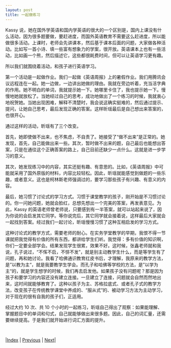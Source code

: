 ```yaml
---
layout: post
title: 一起做练习
---
```


Kassy 说，她在国外学英语和国内学英语的很大的一个区别是，国内上课没有什么活动，因为很多题要做，要赶进度，而国外英语教育不需要这么赶进度，所以能做很多活动。上课时，老师会先讲课本，然后基于课本后面的问题，大家做各种活动。比如写一首小诗、填一些富有想象力的学案，很开放。英语课本上也有一些活动，比如画一个熊，然后描述它，这些都很耗费时间，但可以让英语学习更有趣。

所以我们就围绕着活动，和孩子进行英语学习。

第一个活动是一起做作业。我们一起做《英语周报》上的暑假作业。我们用腾讯会议远程连在一起。她一边做，一边讲出她做的理由。我就在旁边听着，充当活字典的作用。她不明白的单词，我就提示她一下。她哪里卡住了，我也提示她一下。慢慢地她就放松了。当她经过自己的思考，成功地做出了一个练习的时候，我就衷心地祝贺她。当她出现困难，解释不清楚时，我会说这确实挺难的，然后通过提示、提问，让她自己思考，最后发现正确的答案。这样昕瑶最后是自己想出来答案的，也很开心。

通过这样的活动，昕瑶有了三个改变。

首先，她即使做不出来，也不焦虑，不自责了。她接受了“做不出来”是正常的。她发现，首先，自己能做出来一些。其次，暂时做不出来的题，自己最后也能想出答案，只是在通往这个正确答案的路上，自己目前还缺少一点什么。这就是进一步学习的意义。

其次，她发现练习中的内容，其实还挺有趣、有意思的。比如，《英语周报》中可能就采用了国外原版的材料，内容比较轻松。因此，昕瑶就能感觉到做题的一些乐趣，或者意义。这也是柯林斯老师强调过的，要学习那些孩子有兴趣、有意义的内容。

最后，她习惯了讨论式的学习方式。习惯于课堂教学的孩子，刚开始是不习惯讨论的。你一问她问题，她就会脸红，总想先想出一个完美的答案，再发表意见。为此，Kassy 的英语老师曾老师说，只要感到有一半答案，就可以站起来说了，因为你说的会启发其它同学。等你说完后，其它同学就会接着说，这样最后大家就会一起找到答案。经过我们一起讨论，昕瑶慢慢习惯了这种互相启发的学习方式。

这种讨论式的教学方式，需要老师的耐心。在实务学堂教学的早期，我恨不得一节课就把我觉得有价值的所有东西，都讲给学生们听。我觉得：多有价值的知识啊，你们一定要全部学会。结果发现学生很累，效果不好。这时候，张鑫老师就和我说，孔子说过，“不恽不启，不悱不发”，就是别主动教学生什么，而是等学生有了问题，再和她讨论。我看了哈佛通识教育红皮书后，才理解，我原来的教学方法，是”以教为主“，就是我要教学生学会。而孔子和哈佛等学校的方法，是”以学为主“的，就是学生想学的时候，我们再去启发他。如果孩子没有问题呢？那是因为孩子和要学习的内容还没有建立连接。一旦建立了连接，问题就会自然而然地出来，这时间就能够教育了。这种以孩子为主、苏格拉底式、或者孔子式的教学方法，改变孩子在传统教学课堂中养成的、“服从式”的、被动学习方法为主动学习，对于现在的很有自我的孩子们，正适用。

经过大约 10 次、共 10 个小时的一起练习，昕瑶自己得出了观察：如果能理解、掌握题目中的单词和句式，自己就能够做出来很多题。因此，自己的词汇量，还需要继续提高。于是我们就开始进行词汇方面的提升。

<br/>

|[Index](./) | [Previous](3-0-sol) | [Next](3-3-vocab)|
